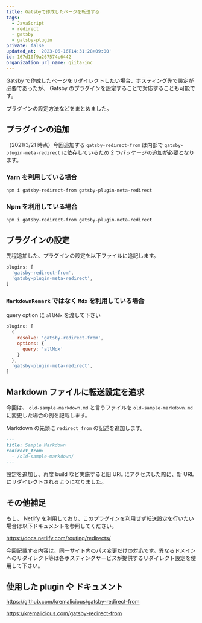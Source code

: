 ```yaml
---
title: Gatsbyで作成したページを転送する
tags:
  - JavaScript
  - redirect
  - gatsby
  - gatsby-plugin
private: false
updated_at: '2023-06-16T14:31:28+09:00'
id: 167d10f9a267574c6442
organization_url_name: qiita-inc
---
```


Gatsby で作成したページをリダイレクトしたい場合、ホスティング先で設定が必要であったが、 Gatsby のプラグインを設定することで対応することも可能です。

プラグインの設定方法などをまとめました。

## プラグインの追加

（2021/3/21 時点）今回追加する `gatsby-redirect-from` は内部で `gatsby-plugin-meta-redirect` に依存しているため 2 つパッケージの追加が必要となります。

### Yarn を利用している場合

```zsh
npm i gatsby-redirect-from gatsby-plugin-meta-redirect
```

### Npm を利用している場合

```zsh
npm i gatsby-redirect-from gatsby-plugin-meta-redirect
```

## プラグインの設定

先程追加した、プラグインの設定を以下ファイルに追記します。

```js:gatsby-config.js
plugins: [
  'gatsby-redirect-from',
  'gatsby-plugin-meta-redirect',
]
```

### `MarkdownRemark` ではなく `Mdx` を利用している場合

query option に `allMdx` を渡して下さい

```js:gatsby-config.js
plugins: [
  {
    resolve: 'gatsby-redirect-from',
    options: {
      query: 'allMdx'
    }
  },
  'gatsby-plugin-meta-redirect',
]
```

## Markdown ファイルに転送設定を追求

今回は、 `old-sample-markdown.md` と言うファイルを `old-sample-markdown.md` に変更した場合の例を記載します。

Markdown の先頭に `redirect_from` の記述を追加します。

```md:sample-markdown.md
---
title: Sample Markdown
redirect_from:
  - /old-sample-markdown/
---
```

設定を追加し、再度 build など実施すると旧 URL にアクセスした際に、新 URL にリダイレクトされるようになりました。

## その他補足

もし、 Netlify を利用しており、このプラグインを利用ぜず転送設定を行いたい場合は以下ドキュメントを参照してください。

https://docs.netlify.com/routing/redirects/

今回記載する内容は、同一サイト内のパス変更だけの対応です。異なるドメインへのリダイレクト等は各ホスティングサービスが提供するリダイレクト設定を使用して下さい。

## 使用した plugin や ドキュメント

https://github.com/kremalicious/gatsby-redirect-from

https://kremalicious.com/gatsby-redirect-from
